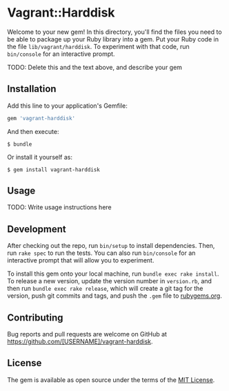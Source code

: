 # Vagrant::Harddisk

Welcome to your new gem! In this directory, you'll find the files you need to be able to package up your Ruby library into a gem. Put your Ruby code in the file `lib/vagrant/harddisk`. To experiment with that code, run `bin/console` for an interactive prompt.

TODO: Delete this and the text above, and describe your gem

## Installation

Add this line to your application's Gemfile:

```ruby
gem 'vagrant-harddisk'
```

And then execute:

    $ bundle

Or install it yourself as:

    $ gem install vagrant-harddisk

## Usage

TODO: Write usage instructions here

## Development

After checking out the repo, run `bin/setup` to install dependencies. Then, run `rake spec` to run the tests. You can also run `bin/console` for an interactive prompt that will allow you to experiment.

To install this gem onto your local machine, run `bundle exec rake install`. To release a new version, update the version number in `version.rb`, and then run `bundle exec rake release`, which will create a git tag for the version, push git commits and tags, and push the `.gem` file to [rubygems.org](https://rubygems.org).

## Contributing

Bug reports and pull requests are welcome on GitHub at https://github.com/[USERNAME]/vagrant-harddisk.


## License

The gem is available as open source under the terms of the [MIT License](http://opensource.org/licenses/MIT).

